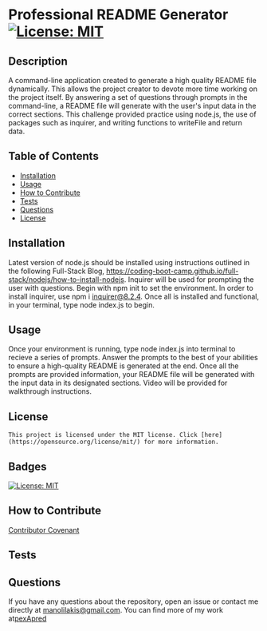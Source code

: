 # Professional README Generator [![License: MIT](https://img.shields.io/badge/License-MIT-yellow.svg)](https://opensource.org/licenses/MIT)
  
  ## Description

  A command-line application created to generate a high quality README file dynamically. This allows the project creator to devote more time working on the project itself. By answering a set of questions through prompts in the command-line, a README file will generate with the user's input data in the correct sections. This challenge provided practice using node.js, the use of packages such as inquirer, and writing functions to writeFile and return data.

  ## Table of Contents

  - [Installation](#installation)
  - [Usage](#usage)
  - [How to Contribute](#contributing)
  - [Tests](#tests)
  - [Questions](#questions)
  - [License](#license)
  

  ## Installation

  Latest version of node.js should be installed using instructions outlined in the following Full-Stack Blog, https://coding-boot-camp.github.io/full-stack/nodejs/how-to-install-nodejs. Inquirer will be used for prompting the user with questions. Begin with npm init to set the environment. In order to install inquirer, use npm i inquirer@8.2.4. Once all is installed and functional, in your terminal, type node index.js to begin. 

  ## Usage 

  Once your environment is running, type node index.js into terminal to recieve a series of prompts. Answer the prompts to the best of your abilities to ensure a high-quality README is generated at the end. Once all the prompts are provided information, your README file will be generated with the input data in its designated sections. Video will be provided for walkthrough instructions.

  ## License 
    
    This project is licensed under the MIT license. Click [here](https://opensource.org/license/mit/) for more information.

  ## Badges

  [![License: MIT](https://img.shields.io/badge/License-MIT-yellow.svg)](https://opensource.org/licenses/MIT)
  
  ## How to Contribute

  [Contributor Covenant](https://www.contributor-covenant.org/)

  ## Tests

  

  ## Questions

  If you have any questions about the repository, open an issue or contact me directly at manolilakis@gmail.com. You can find more of my work at[pexApred](https://github.com/pexApred/)
